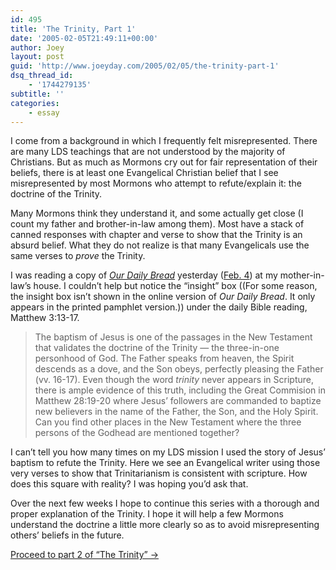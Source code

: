 ```yaml
---
id: 495
title: 'The Trinity, Part 1'
date: '2005-02-05T21:49:11+00:00'
author: Joey
layout: post
guid: 'http://www.joeyday.com/2005/02/05/the-trinity-part-1'
dsq_thread_id:
    - '1744279135'
subtitle: ''
categories:
    - essay
---
```


I come from a background in which I frequently felt misrepresented. There are many LDS teachings that are not understood by the majority of Christians. But as much as Mormons cry out for fair representation of their beliefs, there is at least one Evangelical Christian belief that I see misrepresented by most Mormons who attempt to refute/explain it: the doctrine of the Trinity.

Many Mormons think they understand it, and some actually get close (I count my father and brother-in-law among them). Most have a stack of canned responses with chapter and verse to show that the Trinity is an absurd belief. What they do not realize is that many Evangelicals use the same verses to *prove* the Trinity.

I was reading a copy of <cite>[Our Daily Bread](http://www.gospelcom.net/rbc/odb/odb.shtml)</cite> yesterday ([Feb. 4](http://www.gospelcom.net/rbc/odb/odb-02-04-05.shtml)) at my mother-in-law’s house. I couldn’t help but notice the “insight” box ((For some reason, the insight box isn’t shown in the online version of <cite>Our Daily Bread</cite>. It only appears in the printed pamphlet version.)) under the daily Bible reading, Matthew 3:13-17.

> The baptism of Jesus is one of the passages in the New Testament that validates the doctrine of the Trinity — the three-in-one personhood of God. The Father speaks from heaven, the Spirit descends as a dove, and the Son obeys, perfectly pleasing the Father (vv. 16-17). Even though the word *trinity* never appears in Scripture, there is ample evidence of this truth, including the Great Commision in Matthew 28:19-20 where Jesus’ followers are commanded to baptize new believers in the name of the Father, the Son, and the Holy Spirit. Can you find other places in the New Testament where the three persons of the Godhead are mentioned together?

I can’t tell you how many times on my LDS mission I used the story of Jesus’ baptism to refute the Trinity. Here we see an Evangelical writer using those very verses to show that Trinitarianism is consistent with scripture. How does this square with reality? I was hoping you’d ask that.

Over the next few weeks I hope to continue this series with a thorough and proper explanation of the Trinity. I hope it will help a few Mormons understand the doctrine a little more clearly so as to avoid misrepresenting others’ beliefs in the future.

[Proceed to part 2 of “The Trinity” →](http://joeyday.com/2005/04/05/the-trinity-part-2)